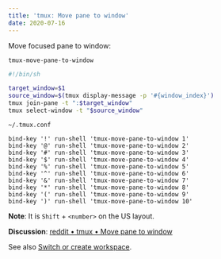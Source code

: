```yaml
---
title: 'tmux: Move pane to window'
date: 2020-07-16
---
```


Move focused pane to window:

`tmux-move-pane-to-window`

``` sh
#!/bin/sh

target_window=$1
source_window=$(tmux display-message -p '#{window_index}')
tmux join-pane -t ":$target_window"
tmux select-window -t "$source_window"
```

`~/.tmux.conf`

```
bind-key '!' run-shell 'tmux-move-pane-to-window 1'
bind-key '@' run-shell 'tmux-move-pane-to-window 2'
bind-key '#' run-shell 'tmux-move-pane-to-window 3'
bind-key '$' run-shell 'tmux-move-pane-to-window 4'
bind-key '%' run-shell 'tmux-move-pane-to-window 5'
bind-key '^' run-shell 'tmux-move-pane-to-window 6'
bind-key '&' run-shell 'tmux-move-pane-to-window 7'
bind-key '*' run-shell 'tmux-move-pane-to-window 8'
bind-key '(' run-shell 'tmux-move-pane-to-window 9'
bind-key ')' run-shell 'tmux-move-pane-to-window 10'
```

**Note**: It is `Shift` + `<number>` on the US layout.

**Discussion**: [reddit • tmux • Move pane to window]

[reddit • tmux • Move pane to window]: https://reddit.com/r/tmux/comments/hs5cra/move_pane_to_window/

See also [Switch or create workspace].

[Switch or create workspace]: ../switch-or-create-workspace/
